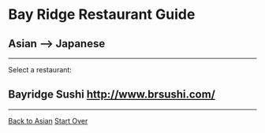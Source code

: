 # Bay Ridge Restaurant Guide
## Asian --> Japanese
---
Select a restaurant:
## Bayridge Sushi http://www.brsushi.com/
---
[Back to Asian](../asian)
[Start Over](../../home.md)
